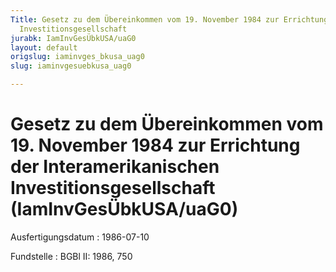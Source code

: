 ```yaml
---
Title: Gesetz zu dem Übereinkommen vom 19. November 1984 zur Errichtung der Interamerikanischen
  Investitionsgesellschaft
jurabk: IamInvGesÜbkUSA/uaG0
layout: default
origslug: iaminvges_bkusa_uag0
slug: iaminvgesuebkusa_uag0

---
```


# Gesetz zu dem Übereinkommen vom 19. November 1984 zur Errichtung der Interamerikanischen Investitionsgesellschaft (IamInvGesÜbkUSA/uaG0)

Ausfertigungsdatum
:   1986-07-10

Fundstelle
:   BGBl II: 1986, 750

